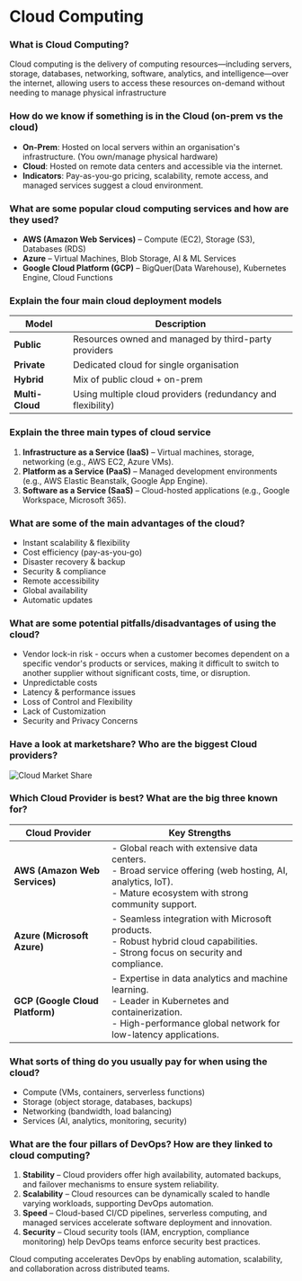 # Cloud Computing

### What is Cloud Computing?
Cloud computing is the delivery of computing resources—including servers, storage, databases, networking, software, analytics, and intelligence—over the internet, allowing users to access these resources on-demand without needing to manage physical infrastructure

### How do we know if something is in the Cloud (on-prem vs the cloud)
- **On-Prem**: Hosted on local servers within an organisation's infrastructure. (You own/manage physical hardware) 
- **Cloud**: Hosted on remote data centers and accessible via the internet.
- **Indicators**: Pay-as-you-go pricing, scalability, remote access, and managed services suggest a cloud environment.

### What are some popular cloud computing services and how are they used?
- **AWS (Amazon Web Services)** – Compute (EC2), Storage (S3), Databases (RDS)
- **Azure** – Virtual Machines, Blob Storage, AI & ML Services
- **Google Cloud Platform (GCP)** – BigQuer(Data Warehouse), Kubernetes Engine, Cloud Functions

### Explain the four main cloud deployment models
| Model | Description |
|-------|-------------|
| **Public** | Resources owned and managed by third-party providers |
| **Private** | Dedicated cloud for single organisation |
| **Hybrid** | Mix of public cloud + on-prem |
| **Multi-Cloud** | Using multiple cloud providers (redundancy and flexibility)|

### Explain the three main types of cloud service
1. **Infrastructure as a Service (IaaS)** – Virtual machines, storage, networking (e.g., AWS EC2, Azure VMs).
2. **Platform as a Service (PaaS)** – Managed development environments (e.g., AWS Elastic Beanstalk, Google App Engine).
3. **Software as a Service (SaaS)** – Cloud-hosted applications (e.g., Google Workspace, Microsoft 365).

### What are some of the main advantages of the cloud?
- Instant scalability & flexibility
- Cost efficiency (pay-as-you-go)
- Disaster recovery & backup
- Security & compliance
- Remote accessibility
- Global availability  
- Automatic updates  

### What are some potential pitfalls/disadvantages of using the cloud?
- Vendor lock-in risk - occurs when a customer becomes dependent on a specific vendor's products or services, making it difficult to switch to another supplier without significant costs, time, or disruption. 
- Unpredictable costs
- Latency & performance issues
- Loss of Control and Flexibility
- Lack of Customization
- Security and Privacy Concerns

### Have a look at marketshare? Who are the biggest Cloud providers?
![Cloud Market Share](https://cdn.statcdn.com/Infographic/images/normal/18819.jpeg)

### Which Cloud Provider is best? What are the big three known for?
| Cloud Provider | Key Strengths |
|---------------|--------------|
| **AWS (Amazon Web Services)** | - Global reach with extensive data centers. <br> - Broad service offering (web hosting, AI, analytics, IoT). <br> - Mature ecosystem with strong community support. |
| **Azure (Microsoft Azure)** | - Seamless integration with Microsoft products. <br> - Robust hybrid cloud capabilities. <br> - Strong focus on security and compliance. |
| **GCP (Google Cloud Platform)** | - Expertise in data analytics and machine learning. <br> - Leader in Kubernetes and containerization. <br> - High-performance global network for low-latency applications. |

### What sorts of thing do you usually pay for when using the cloud?
- Compute (VMs, containers, serverless functions)
- Storage (object storage, databases, backups)
- Networking (bandwidth, load balancing)
- Services (AI, analytics, monitoring, security)

### What are the four pillars of DevOps? How are they linked to cloud computing?
1. **Stability** – Cloud providers offer high availability, automated backups, and failover mechanisms to ensure system reliability.
2. **Scalability** – Cloud resources can be dynamically scaled to handle varying workloads, supporting DevOps automation.
3. **Speed** – Cloud-based CI/CD pipelines, serverless computing, and managed services accelerate software deployment and innovation.
4. **Security** – Cloud security tools (IAM, encryption, compliance monitoring) help DevOps teams enforce security best practices.

Cloud computing accelerates DevOps by enabling automation, scalability, and collaboration across distributed teams.
